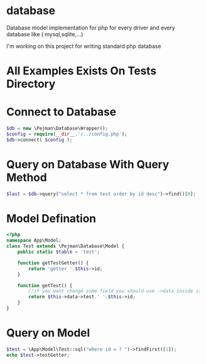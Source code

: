 # database
Database model implementation for php for every driver and every database like ( mysql,sqlite,...)

I'm working on this project for writing standard php database

# All Examples Exists On Tests Directory

# Connect to Database
```php
$db = new \Pejman\Database\Wrapper();
$config = require(__dir__.'/../config.php');
$db->connect( $config );
```

# Query on Database With Query Method
```php
$last = $db->query("select * from test order by id desc")->find()[0];
```

# Model Defination
```php
<?php
namespace App\Model;
class Test extends \Pejman\Database\Model {
	public static $table = 'test';

	function getTestGetter() {
		return 'getter '.$this->id;
	}

	function getTest() {
		//if you want change some field you should use ->data inside it because you changed it with getter
		return $this->data->test.' '.$this->id;
	}
}
```

# Query on Model
```php
$test = \App\Model\Test::sql("where id = ? ")->findFirst([1]);
echo $test->testGetter;
```
